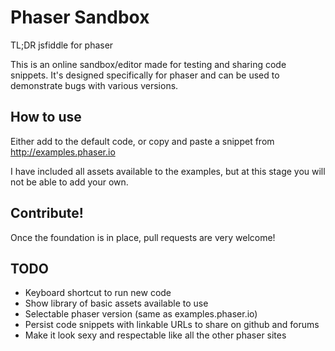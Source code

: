 # Phaser Sandbox

TL;DR jsfiddle for phaser

This is an online sandbox/editor made for testing and sharing code snippets. It's designed specifically for phaser and can be used to demonstrate bugs with various versions.

## How to use

Either add to the default code, or copy and paste a snippet from http://examples.phaser.io

I have included all assets available to the examples, but at this stage you will not be able to add your own.

## Contribute!

Once the foundation is in place, pull requests are very welcome!

## TODO

- Keyboard shortcut to run new code
- Show library of basic assets available to use
- Selectable phaser version (same as examples.phaser.io)
- Persist code snippets with linkable URLs to share on github and forums
- Make it look sexy and respectable like all the other phaser sites
